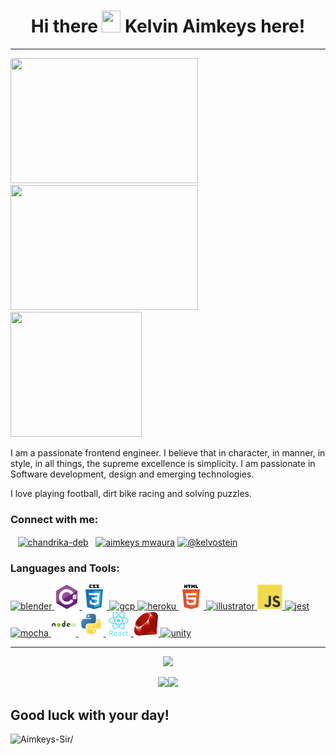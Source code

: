 ### <h1 align="center">Hi there <img src="https://raw.githubusercontent.com/iampavangandhi/iampavangandhi/master/gifs/Hi.gif" width="30px" height="35px"> Kelvin Aimkeys here!</h1>
***
<a href="https://github.com/Aimkeys-Sir/Aimkeys-sir">
<img src="https://media.giphy.com/media/xTiTnxpQ3ghPiB2Hp6/giphy.gif" width="300" height="200"></a><a href="https://github.com/Douglas254/Douglas254"><img src="https://media.giphy.com/media/qgQUggAC3Pfv687qPC/giphy.gif" width="300" height="200"></a><a href="https://github.com/Douglas254/Douglas254"><img src="https://media.giphy.com/media/26tn33aiTi1jkl6H6/giphy.gif" width="210" height="200">
</a>

I am a passionate frontend engineer. I believe that in character, in manner, in style, in all things, the supreme excellence is simplicity.
I am passionate in Software development, design and emerging technologies.

I love playing football, dirt bike racing  and solving puzzles.

<h3 align="left">Connect with me:</h3>
<p align="left">
   &thinsp;&thinsp;&thinsp;
    <a href="https://www.linkedin.com/in/kelvin-aimkeys-mwaura-654447244/" target="blank" title="LinkedIn"><img align="center" src="https://raw.githubusercontent.com/rahuldkjain/github-profile-readme-generator/master/src/images/icons/Social/linked-in-alt.svg" alt="chandrika-deb" height="30" width="40" /></a>&thinsp;&thinsp;&thinsp;
 <a href="https://dribbble.com/aimkeys mwaura" target="blank"><img align="center" src="https://raw.githubusercontent.com/rahuldkjain/github-profile-readme-generator/master/src/images/icons/Social/dribbble.svg" alt="aimkeys mwaura" height="30" width="40" /></a>
<a href="https://medium.com/@kelvostein" target="blank"><img align="center" src="https://raw.githubusercontent.com/rahuldkjain/github-profile-readme-generator/master/src/images/icons/Social/medium.svg" alt="@kelvostein" height="30" width="40" /></a>
</p>

<h3 align="left">Languages and Tools:</h3>
<p align="left"> <a href="https://www.blender.org/" target="_blank" rel="noreferrer"> <img src="https://download.blender.org/branding/community/blender_community_badge_white.svg" alt="blender" width="40" height="40"/> </a> <a href="https://www.w3schools.com/cs/" target="_blank" rel="noreferrer"> <img src="https://raw.githubusercontent.com/devicons/devicon/master/icons/csharp/csharp-original.svg" alt="csharp" width="40" height="40"/> </a> <a href="https://www.w3schools.com/css/" target="_blank" rel="noreferrer"> <img src="https://raw.githubusercontent.com/devicons/devicon/master/icons/css3/css3-original-wordmark.svg" alt="css3" width="40" height="40"/> </a> <a href="https://cloud.google.com" target="_blank" rel="noreferrer"> <img src="https://www.vectorlogo.zone/logos/google_cloud/google_cloud-icon.svg" alt="gcp" width="40" height="40"/> </a> <a href="https://heroku.com" target="_blank" rel="noreferrer"> <img src="https://www.vectorlogo.zone/logos/heroku/heroku-icon.svg" alt="heroku" width="40" height="40"/> </a> <a href="https://www.w3.org/html/" target="_blank" rel="noreferrer"> <img src="https://raw.githubusercontent.com/devicons/devicon/master/icons/html5/html5-original-wordmark.svg" alt="html5" width="40" height="40"/> </a> <a href="https://www.adobe.com/in/products/illustrator.html" target="_blank" rel="noreferrer"> <img src="https://www.vectorlogo.zone/logos/adobe_illustrator/adobe_illustrator-icon.svg" alt="illustrator" width="40" height="40"/> </a> <a href="https://developer.mozilla.org/en-US/docs/Web/JavaScript" target="_blank" rel="noreferrer"> <img src="https://raw.githubusercontent.com/devicons/devicon/master/icons/javascript/javascript-original.svg" alt="javascript" width="40" height="40"/> </a> <a href="https://jestjs.io" target="_blank" rel="noreferrer"> <img src="https://www.vectorlogo.zone/logos/jestjsio/jestjsio-icon.svg" alt="jest" width="40" height="40"/> </a> <a href="https://mochajs.org" target="_blank" rel="noreferrer"> <img src="https://www.vectorlogo.zone/logos/mochajs/mochajs-icon.svg" alt="mocha" width="40" height="40"/> </a> <a href="https://nodejs.org" target="_blank" rel="noreferrer"> <img src="https://raw.githubusercontent.com/devicons/devicon/master/icons/nodejs/nodejs-original-wordmark.svg" alt="nodejs" width="40" height="40"/> </a> <a href="https://www.python.org" target="_blank" rel="noreferrer"> <img src="https://raw.githubusercontent.com/devicons/devicon/master/icons/python/python-original.svg" alt="python" width="40" height="40"/> </a> <a href="https://reactjs.org/" target="_blank" rel="noreferrer"> <img src="https://raw.githubusercontent.com/devicons/devicon/master/icons/react/react-original-wordmark.svg" alt="react" width="40" height="40"/> </a> <a href="https://www.ruby-lang.org/en/" target="_blank" rel="noreferrer"> <img src="https://raw.githubusercontent.com/devicons/devicon/master/icons/ruby/ruby-original.svg" alt="ruby" width="40" height="40"/> </a> <a href="https://unity.com/" target="_blank" rel="noreferrer"> <img src="https://www.vectorlogo.zone/logos/unity3d/unity3d-icon.svg" alt="unity" width="40" height="40"/> </a> </p>
    
---

<p align='center'>
    <img src="https://github-readme-stats.vercel.app/api/top-langs/?username=Aimkeys-Sir&layout=compact&title_color=ffffff&icon_color=2A75CF&text_color=daf7dc&bg_color=191919">
    
 <!--START_SECTION:waka-->
<!--END_SECTION:waka-->

</p>   
<p align="center">
 <img src="https://github-readme-stats.vercel.app/api?username=Aimkeys-Sir&show_icons=true&theme=radical" width="405"/><img src="https://github-readme-streak-stats.herokuapp.com/?user=Aimkeys-Sir&ring=fad02c&fire=fad02c&currStreakLabel=fad02c&background=1F222E&hide_border=true&sideNums=fff6ea&sideLabels=fff6ea&dates=fff6ea&currStreakNum=fff6ea" width="405"/>
</p>

##  Good luck with your day!
<p align="left"> <img src=https://komarev.com/ghpvc/?username=Aimkeys-Sir&color=blueviolet alt=Aimkeys-Sir/></p>
